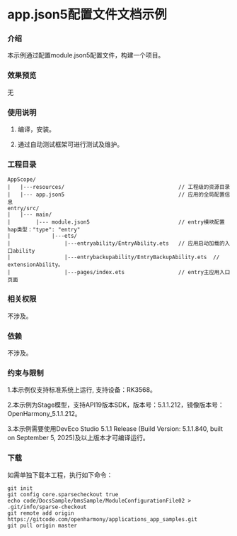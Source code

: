 # app.json5配置文件文档示例

### 介绍

本示例通过配置module.json5配置文件，构建一个项目。

### 效果预览
无

### 使用说明

1. 编译，安装。

2. 通过自动测试框架可进行测试及维护。

### 工程目录
```
AppScope/
|   |---resources/                                    // 工程级的资源目录
|   |--- app.json5                                    // 应用的全局配置信息
entry/src/
|   |--- main/
|        |--- module.json5                            // entry模块配置hap类型："type": "entry"
|             |---ets/
|                 |---entryability/EntryAbility.ets   // 应用启动加载的入口ability
|                 |---entrybackupability/EntryBackupAbility.ets  // extensionAbility。
|                 |---pages/index.ets                 // entry主应用入口页面
```

### 相关权限

不涉及。

### 依赖

不涉及。

### 约束与限制

1.本示例仅支持标准系统上运行, 支持设备：RK3568。

2.本示例为Stage模型，支持API19版本SDK，版本号：5.1.1.212，镜像版本号：OpenHarmony_5.1.1.212。

3.本示例需要使用DevEco Studio 5.1.1 Release (Build Version: 5.1.1.840, built on September 5, 2025)及以上版本才可编译运行。

### 下载

如需单独下载本工程，执行如下命令：

````
git init
git config core.sparsecheckout true
echo code/DocsSample/bmsSample/ModuleConfigurationFile02 > .git/info/sparse-checkout
git remote add origin https://gitcode.com/openharmony/applications_app_samples.git
git pull origin master
````